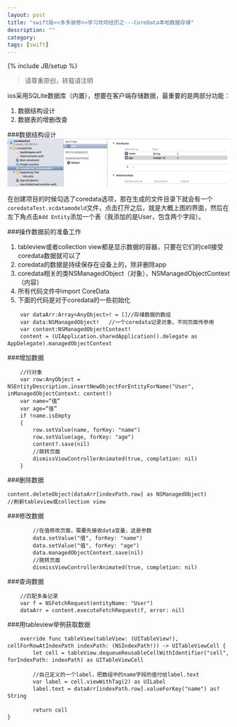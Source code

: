 ```yaml
---
layout: post
title: "swift版<<多多装修>>学习坎坷经历之---CoreData本地数据存储"
description: ""
category:
tags: [swift]
---
```

{% include JB/setup %}     
> 请尊重原创，转载请注明

ios采用SQLite数据库（内置），想要在客户端存储数据，最重要的是两部分功能：

1. 数据结构设计
2. 数据表的增删改查

###数据结构设计
<img src="https://raw.githubusercontent.com/arkulo56/arkulo56.github.com/master/images/coredata/table.png" width="600" />

在创建项目的时候勾选了coredata选项，那在生成的文件目录下就会有一个`coredataTest.xcdatamodeld`文件，点击打开之后，就是大概上图的界面，然后在左下角点击`Add Entity`添加一个表（我添加的是User，包含两个字段）。

###操作数据前的准备工作

1. tableview或者collection view都是显示数据的容器，只要在它们的cell接受coredata数据就可以了
2. coredata的数据是持续保存在设备上的，除非删除app
3. coredata相关的类NSManagedObject（对象），NSManagedObjectContext（内容）
4. 所有代码文件中import CoreData
5. 下面的代码是对于coredata的一些初始化

```
	var dataArr:Array<AnyObject>! = []//存储数据的数组     
	var data:NSManagedObject!	//一个coredata记录对象，不同页面传参用      
    var content:NSManagedObjectContext!      
    content = (UIApplication.sharedApplication().delegate as AppDelegate).managedObjectContext      
```

###增加数据

		//行对象
        var row:AnyObject = NSEntityDescription.insertNewObjectForEntityForName("User", inManagedObjectContext: content!)
        var name=“值”
        var age=“值”
        if !name.isEmpty
        {
            row.setValue(name, forKey: "name")
            row.setValue(age, forKey: "age")
            content?.save(nil)
            //跳转页面
            dismissViewControllerAnimated(true, completion: nil)
        }


###删除数据

```
content.deleteObject(dataArr[indexPath.row] as NSManagedObject)      
//刷新tableview或collection view      
```

###修改数据

```
		//在值修改页面，需要先接收data变量，这是参数      
        data.setValue("值", forKey: "name")     
        data.setValue("值", forKey: "age")     
        data.managedObjectContext.save(nil)     
        //跳转页面     
        dismissViewControllerAnimated(true, completion: nil)
```

###查询数据

		//匹配多条记录
		var f = NSFetchRequest(entityName: "User")
        dataArr = content.executeFetchRequest(f, error: nil)


###用tableview举例获取数据

    	override func tableView(tableView: (UITableView!), cellForRowAtIndexPath indexPath: (NSIndexPath!)) -> UITableViewCell {
        	let cell = tableView.dequeueReusableCellWithIdentifier("cell", forIndexPath: indexPath) as UITableViewCell

        	//自己定义的一个label，把数组中的name字段的值付给label.text
        	var label = cell.viewWithTag(2) as UILabel
        	label.text = dataArr[indexPath.row].valueForKey("name") as? String

        	return cell
    }
